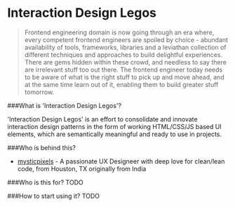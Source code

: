 # Interaction Design Legos

> Frontend engineering domain is now going through an era where, every competent frontend engineers are spoiled by choice - abundant availability of tools, frameworks, libraries and a leviathan collection of different techniques and approaches to build delightful experiences. There are gems hidden within these crowd, and needless to say there are irrelevant stuff too out there. The frontend engineer today needs to be aware of what is the right stuff to pick up and move ahead, and at the same time learn out of it, enabling them to build greater stuff tomorrow.

###What is 'Interaction Design Legos'?

'Interaction Design Legos' is an effort to consolidate and innovate interaction design patterns in the form of working HTML/CSS/JS based UI elements, which are semantically meaningful and ready to use in projects.

###Who is behind this?

- [mysticpixels](http://twitter.com/mysticpixels) - A passionate UX Designeer with deep love for clean/lean code, from Houston, TX originally from India

###Who is this for?
TODO

###How to start using it?
TODO